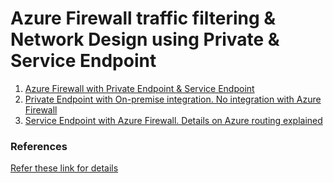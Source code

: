 # Azure Firewall traffic filtering & Network Design using Private & Service Endpoint

1. [Azure Firewall with Private Endpoint & Service Endpoint](concepts/azfw-pep-readme.md)
2. [Private Endpoint with On-premise integration. No integration with Azure Firewall](concepts/pep-on-prem-readme.md)
3. [Service Endpoint with Azure Firewall. Details on Azure routing explained](concepts/azfw-sep-route-readme.md)

### References
[Refer these link for details](concepts/references-readme.md)
